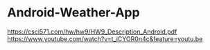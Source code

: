 # Android-Weather-App
https://csci571.com/hw/hw9/HW9_Description_Android.pdf
https://www.youtube.com/watch?v=t_iCYOR0n4c&feature=youtu.be
